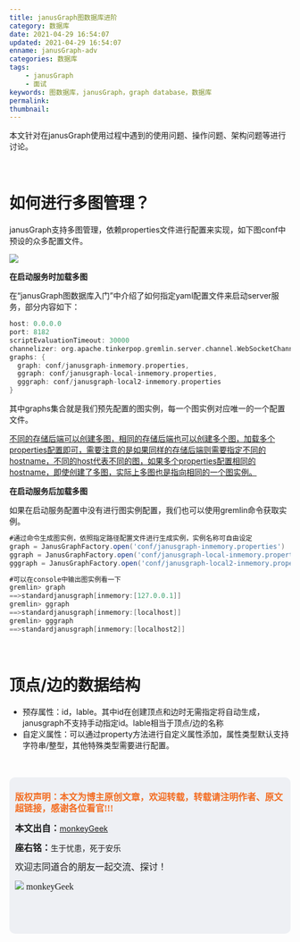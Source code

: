 ```yaml
---
title: janusGraph图数据库进阶
category: 数据库
date: 2021-04-29 16:54:07
updated: 2021-04-29 16:54:07
enname: janusGraph-adv
categories: 数据库
tags:
	- janusGraph
	- 面试
keywords: 图数据库，janusGraph，graph database，数据库
permalink:
thumbnail:
---
```


本文针对在janusGraph使用过程中遇到的使用问题、操作问题、架构问题等进行讨论。<!--more-->



</br>

# 如何进行多图管理？

janusGraph支持多图管理，依赖properties文件进行配置来实现，如下图conf中预设的众多配置文件。

![](../../../../image/janusgraph-multi.png)



**在启动服务时加载多图**

在“janusGraph图数据库入门”中介绍了如何指定yaml配置文件来启动server服务，部分内容如下：

```groovy
host: 0.0.0.0
port: 8182
scriptEvaluationTimeout: 30000
channelizer: org.apache.tinkerpop.gremlin.server.channel.WebSocketChannelizer
graphs: {
  graph: conf/janusgraph-inmemory.properties,
  ggraph: conf/janusgraph-local-inmemory.properties,
  gggraph: conf/janusgraph-local2-inmemory.properties
}
```

其中graphs集合就是我们预先配置的图实例，每一个图实例对应唯一的一个配置文件。

<u>不同的存储后端可以创建多图，相同的存储后端也可以创建多个图，加载多个properties配置即可，需要注意的是如果同样的存储后端则需要指定不同的hostname，不同的host代表不同的图，如果多个properties配置相同的hostname，即使创建了多图，实际上多图也是指向相同的一个图实例。</u>



**在启动服务后加载多图**

如果在启动服务配置中没有进行图实例配置，我们也可以使用gremlin命令获取实例。

```groovy
#通过命令生成图实例，依照指定路径配置文件进行生成实例，实例名称可自由设定
graph = JanusGraphFactory.open('conf/janusgraph-inmemory.properties')
ggraph = JanusGraphFactory.open('conf/janusgraph-local-inmemory.properties')
gggraph = JanusGraphFactory.open('conf/janusgraph-local2-inmemory.properties')
```



```groovy
#可以在console中输出图实例看一下
gremlin> graph
==>standardjanusgraph[inmemory:[127.0.0.1]]
gremlin> ggraph
==>standardjanusgraph[inmemory:[localhost]]
gremlin> gggraph
==>standardjanusgraph[inmemory:[localhost2]]
```



</br>

# 顶点/边的数据结构

- 预存属性：id，lable。其中id在创建顶点和边时无需指定将自动生成，janusgraph不支持手动指定id。lable相当于顶点/边的名称
- 自定义属性：可以通过property方法进行自定义属性添加，属性类型默认支持字符串/整型，其他特殊类型需要进行配置。



</br>

</br>

<script>
var _hmt = _hmt || [];
(function() {
  var hm = document.createElement("script");
  hm.src = "https://hm.baidu.com/hm.js?2f798e6b269c8a40f12bef25d7f1876d";
  var s = document.getElementsByTagName("script")[0]; 
  s.parentNode.insertBefore(hm, s);
})();
</script>

<div style="height:260px; background-color:rgb(238,240,244); padding:10px;border-radius:10px;">
    <p style="color:#f36c21;font:bold 16px/20px 'kaiTi';">
      版权声明：本文为博主原创文章，欢迎转载，转载请注明作者、原文超链接，感谢各位看官!!!
    </p>
    <p>
      <span style="font:bold 16px/20px 'kaiTi';">本文出自：</span><a href="https://monkeyGeek369.github.io">monkeyGeek</a> 
    </p>
    <p>
      <span style="font:bold 16px/20px 'kaiTi';">座右铭：</span><span>生于忧患，死于安乐</span> 
    </p>
    <p>
      <span style="font:16px/20px 'kaiTi';">欢迎志同道合的朋友一起交流、探讨！</span> 
    </p>
    <img style="height:auto; width:auto;flot:left;" src="../../../../image/monkey64.png" /><span style="font:16px/20px 'kaiTi';flot:left;">   monkeyGeek</span>


